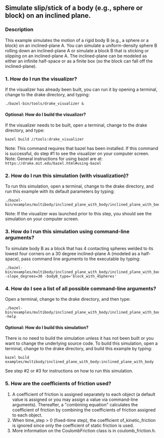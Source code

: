 ## Simulate slip/stick of a body (e.g., sphere or block) on an inclined plane.

### Description
This example simulates the motion of a rigid body B (e.g., a sphere or a block)
on an inclined-plane A.  You can simulate a uniform-density sphere B rolling 
down an inclined-plane A or simulate a block B that is sticking or slipping on 
an inclined-plane A.  The inclined-plane can be modeled as either an infinite 
half-space or as a finite box (so the block can fall off the inclined-plane).

### 1. How do I run the visualizer?
If the visualizer has already been built, you can run it by opening a terminal,
change to the drake directory, and typing:
```
./bazel-bin/tools/drake_visualizer &
```

#### Optional: How do I build the visualizer?
If the visualizer needs to be built, open a terminal, change to the drake
directory, and type:
```
bazel build //tools:drake_visualizer
```
Note: This command requires that bazel has been installed.  If this command is
successful, do step #1 to see the visualizer on your computer screen.  
Note: General instructions for using bazel are at:
```https://drake.mit.edu/bazel.html#using-bazel```

### 2. How do I run this simulation (with visualization)?
To run this simulation, open a terminal, change to the drake directory, and
run this example with its default parameters by typing:
```
./bazel-bin/examples/multibody/inclined_plane_with_body/inclined_plane_with_body
```
Note: If the visualizer was launched prior to this step, you should see the
simulation on your computer screen.

### 3. How do I run this simulation using command-line arguments?
To simulate body B as a block that has 4 contacting spheres welded to its
lowest four corners on a 30 degree inclined-plane A (modeled as a half-space), 
pass command line arguments to the executable by typing:
```
./bazel-bin/examples/multibody/inclined_plane_with_body/inclined_plane_with_body -slope_degrees=30 -bodyB_type='block_with_4Spheres'
```

### 4. How do I see a list of all possible command-line arguments?
Open a terminal, change to the drake directory, and then type:
```
./bazel-bin/examples/multibody/inclined_plane_with_body/inclined_plane_with_body -help
```

#### Optional: How do I build this simulation?
There is no need to build the simulation unless it has not been built or you
want to change the underlying source code. To build this simulation, open a 
terminal, change to the drake directory, and build this example by typing:
```
bazel build examples/multibody/inclined_plane_with_body:inclined_plane_with_body
```
See step #2 or #3 for instructions on how to run this simulation.


### 5. How are the coefficients of friction used?
1. A coefficient of friction is assigned separately to each object (a default
   value is assigned or you may assign a value via command-line arguments).
   Thereafter, a "combining equation" calculates the coefficient of friction
   by combining the coefficients of friction assigned to each object.
2. When time_step > 0 (fixed-time step), the coefficient of_kinetic_friction is 
   ignored since only the coefficient of static friction is used.
3. More information on the CoulombFriction class is in coulomb_friction.h.
